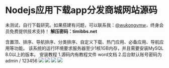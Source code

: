 # Nodejs应用下载app分发商城网站源码

未测试，自行下载研究。如果搭建有问题，可以联系我：[@wukongymw](http://t.me/wukongymw)，终身会员免费提供技术支持！
**解压密码：timibbs.net**

含置顶、排序、导航排序、分类排序、自定义下载、热门应用、必备应用、导航应用等功能。
该系统的运行环境要求服务器至少1核1GB内存，并且需要安装MySQL 8.0以上的版本。
安装教程
1.源码内有教程文件 word文档
2.后台默认账号密码为admin / 123456
[![](https://wukongymw.com/wp-content/uploads/2023/08/1691911557-509915f7646eb25.webp)](https://wukongymw.com/wp-content/uploads/2023/08/1691911557-509915f7646eb25.webp)
[![](https://wukongymw.com/wp-content/uploads/2023/08/1691911556-e5f4e282dc856b8.webp)](https://wukongymw.com/wp-content/uploads/2023/08/1691911556-e5f4e282dc856b8.webp)
[![](https://wukongymw.com/wp-content/uploads/2023/08/1691911556-fbbc2bae70e5e01.webp)](https://wukongymw.com/wp-content/uploads/2023/08/1691911556-fbbc2bae70e5e01.webp)
[![](https://wukongymw.com/wp-content/uploads/2023/08/1691911556-e759c39700c0502.webp)](https://wukongymw.com/wp-content/uploads/2023/08/1691911556-e759c39700c0502.webp)